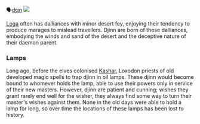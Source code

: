 🗣[ʤɪn]()
![](djinn.png)

[Loga](../../Cosmology/Daemons/Malefices/Loga.md) often has dalliances with minor desert fey, enjoying their tendency to produce marages to mislead travellers. Djinn are born of these dalliances, embodying the winds and sand of the desert and the deceptive nature of their daemon parent.

### Lamps
Long ago, before the elves colonised [Kashar](../../Locations/Kashar/Kashar.md), Loxodon priests of old developed magic spells to trap djinn in oil lamps. These djinn would become bound to whomever holds the lamp, able to use their powers only in service of their new masters. However, djinn are patient and cunning; wishes they grant rarely end well for the wisher, they always find some way to turn their master's wishes against them. None in the old days were able to hold a lamp for long, so over time the locations of these lamps has been lost to history.